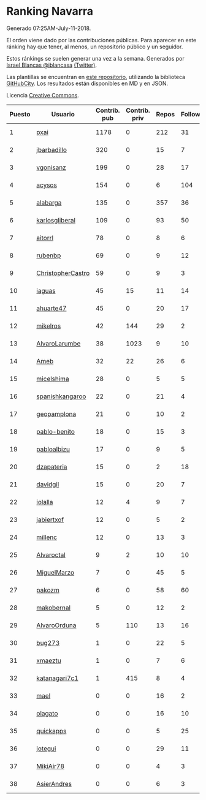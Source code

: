 # Ranking Navarra

Generado 07:25AM-July-11-2018.

El orden viene dado por las contribuciones públicas. Para aparecer en este ránking hay que tener, al menos, un repositorio público y un seguidor.

Estos ránkings se suelen generar una vez a la semana. Generados por [Israel Blancas @iblancasa](https://github.com/iblancasa/) [(Twitter)](https://twitter.com/iblancasa).

Las plantillas se encuentran en [este repositorio](https://github.com/iblancasa/GH-Spanish-Ranking), utilizando la biblioteca [GitHubCity](https://github.com/iblancasa/GitHubCity). Los resultados están disponibles en MD y en JSON.

Licencia [Creative Commons](https://creativecommons.org/licenses/by/4.0/).

| Puesto   |  Usuario  | Contrib. pub | Contrib. priv |Repos| Followers | Desde |  Avatar  |
|----------|-----------|--------------|---------------|-----|-----------|-------|----------|
|1|[pxai](https://github.com/pxai)|1178|0|212|31|2011-12-02|![pxai]()|
|2|[jbarbadillo](https://github.com/jbarbadillo)|320|0|15|7|2016-01-29|![jbarbadillo]()|
|3|[vgonisanz](https://github.com/vgonisanz)|199|0|28|17|2012-05-03|![vgonisanz]()|
|4|[acysos](https://github.com/acysos)|154|0|6|104|2012-04-18|![acysos]()|
|5|[alabarga](https://github.com/alabarga)|135|0|357|36|2009-12-11|![alabarga]()|
|6|[karlosgliberal](https://github.com/karlosgliberal)|109|0|93|50|2010-02-10|![karlosgliberal]()|
|7|[aitorrl](https://github.com/aitorrl)|78|0|8|6|2010-08-19|![aitorrl]()|
|8|[rubenbp](https://github.com/rubenbp)|69|0|9|12|2011-01-18|![rubenbp]()|
|9|[ChristopherCastro](https://github.com/ChristopherCastro)|59|0|9|3|2011-04-25|![ChristopherCastro]()|
|10|[iaguas](https://github.com/iaguas)|45|15|11|14|2013-04-25|![iaguas]()|
|11|[ahuarte47](https://github.com/ahuarte47)|45|0|20|17|2013-09-30|![ahuarte47]()|
|12|[mikelros](https://github.com/mikelros)|42|144|29|2|2016-09-15|![mikelros]()|
|13|[AlvaroLarumbe](https://github.com/AlvaroLarumbe)|38|1023|9|10|2013-04-25|![AlvaroLarumbe]()|
|14|[Ameb](https://github.com/Ameb)|32|22|26|6|2010-09-03|![Ameb]()|
|15|[micelshima](https://github.com/micelshima)|28|0|5|5|2014-12-15|![micelshima]()|
|16|[spanishkangaroo](https://github.com/spanishkangaroo)|22|0|21|4|2009-10-29|![spanishkangaroo]()|
|17|[geopamplona](https://github.com/geopamplona)|21|0|10|2|2017-01-10|![geopamplona]()|
|18|[pablo-benito](https://github.com/pablo-benito)|18|0|15|3|2015-05-07|![pablo-benito]()|
|19|[pabloalbizu](https://github.com/pabloalbizu)|17|0|9|5|2013-01-09|![pabloalbizu]()|
|20|[dzapateria](https://github.com/dzapateria)|15|0|2|18|2012-01-08|![dzapateria]()|
|21|[davidgil](https://github.com/davidgil)|15|0|20|7|2012-03-04|![davidgil]()|
|22|[iolalla](https://github.com/iolalla)|12|4|9|7|2010-06-17|![iolalla]()|
|23|[jabiertxof](https://github.com/jabiertxof)|12|0|5|2|2013-04-30|![jabiertxof]()|
|24|[millenc](https://github.com/millenc)|12|0|13|3|2014-06-11|![millenc]()|
|25|[Alvaroctal](https://github.com/Alvaroctal)|9|2|10|10|2013-05-29|![Alvaroctal]()|
|26|[MiguelMarzo](https://github.com/MiguelMarzo)|7|0|45|5|2016-09-15|![MiguelMarzo]()|
|27|[pakozm](https://github.com/pakozm)|6|0|58|60|2012-10-26|![pakozm]()|
|28|[makobernal](https://github.com/makobernal)|5|0|12|2|2012-12-01|![makobernal]()|
|29|[AlvaroOrduna](https://github.com/AlvaroOrduna)|5|110|13|16|2013-04-26|![AlvaroOrduna]()|
|30|[bug273](https://github.com/bug273)|1|0|22|5|2010-08-20|![bug273]()|
|31|[xmaeztu](https://github.com/xmaeztu)|1|0|7|6|2011-04-01|![xmaeztu]()|
|32|[katanagari7c1](https://github.com/katanagari7c1)|1|415|8|4|2011-05-03|![katanagari7c1]()|
|33|[mael](https://github.com/mael)|0|0|16|2|2010-02-10|![mael]()|
|34|[olagato](https://github.com/olagato)|0|0|16|10|2009-11-05|![olagato]()|
|35|[quickapps](https://github.com/quickapps)|0|0|5|25|2011-10-15|![quickapps]()|
|36|[jotegui](https://github.com/jotegui)|0|0|29|11|2011-02-28|![jotegui]()|
|37|[MikiAir78](https://github.com/MikiAir78)|0|0|4|3|2013-11-07|![MikiAir78]()|
|38|[AsierAndres](https://github.com/AsierAndres)|0|0|6|3|2016-09-23|![AsierAndres]()|
